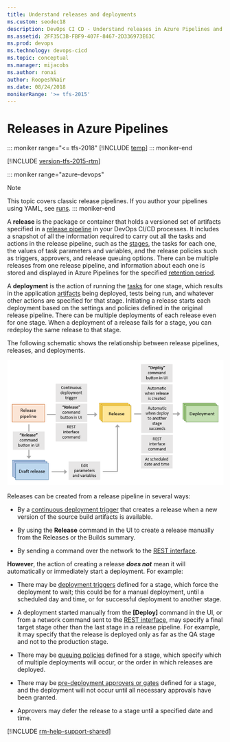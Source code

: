 ```yaml
---
title: Understand releases and deployments
ms.custom: seodec18
description: DevOps CI CD - Understand releases in Azure Pipelines and Team Foundation Server (TFS)
ms.assetid: 2FF35C3B-FBF9-407F-8467-2D336973E63C
ms.prod: devops
ms.technology: devops-cicd
ms.topic: conceptual
ms.manager: mijacobs
ms.author: ronai
author: RoopeshNair
ms.date: 08/24/2018
monikerRange: '>= tfs-2015'
---
```


# Releases in Azure Pipelines

::: moniker range="<= tfs-2018"
[!INCLUDE [temp](../includes/concept-rename-note.md)]
::: moniker-end

[!INCLUDE [version-tfs-2015-rtm](../includes/version-tfs-2015-rtm.md)]

::: moniker range="azure-devops"
> [!NOTE] 
> This topic covers classic release pipelines. If you author your pipelines using YAML, see [runs](../process/runs.md).
::: moniker-end

A **release** is the package or container that holds a versioned set of artifacts
specified in a [release pipeline](index.md) in your DevOps CI/CD processes.
It includes a snapshot of all the information required to carry out all the tasks
and actions in the release pipeline, such as the
[stages](../process/stages.md),
the tasks for each one, the values of task parameters
and variables, and the release policies such as triggers, approvers, and release
queuing options. There can be multiple releases from one release pipeline, and information
about each one is stored and displayed in Azure Pipelines for the specified
[retention period](../policies/retention.md#release).  

A **deployment** is the action of running the [tasks](../process/tasks.md)
for one stage, which results in the application
[artifacts](artifacts.md)
being deployed, tests being run, and whatever other
actions are specified for that stage. Initiating a release
starts each deployment based on the settings and policies defined in the original
release pipeline. There can be multiple deployments of each release even for one stage.
When a deployment of a release fails for a stage, you can redeploy the same release
to that stage.

The following schematic shows the relationship between release pipelines, releases, and deployments.

![Relationship between release pipelines, releases, and deployments](media/release-deploy.png)

Releases can be created from a release pipeline in several ways:

* By a [continuous deployment trigger](triggers.md)
  that creates a release when a new version of the source build artifacts is available.

* By using the **Release** command in the UI to create a release manually from the Releases or the Builds summary.

* By sending a command over the network to the [REST interface](../../integrate/index.md).

**However**, the action of creating a release **_does not_** mean it will automatically
or immediately start a deployment. For example:

* There may be [deployment triggers](triggers.md)
  defined for a stage, which force the deployment to wait; this could be for a manual
  deployment, until a scheduled day
  and time, or for successful deployment to another stage.

* A deployment started manually from the **[Deploy]** command in the UI,
  or from a network command sent to the [REST interface](../../integrate/index.md), may
  specify a final target stage other than the last stage in a release pipeline.
  For example, it may specify that the release is deployed only as far as the QA stage
  and not to the production stage.   

* There may be [queuing policies](../process/stages.md#queuing-policies)
  defined for a stage, which specify which of multiple deployments will occur,
  or the order in which releases are deployed.

* There may be [pre-deployment approvers or gates](approvals/index.md)
  defined for a stage, and the deployment will not occur until all
  necessary approvals have been granted.

* Approvers may defer the release to a stage until a specified date and time.

[!INCLUDE [rm-help-support-shared](../includes/rm-help-support-shared.md)]
